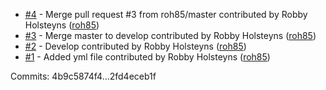  - [#4](https://github.com/roh85/GitCITestRepo/pull/4) - Merge pull request #3 from roh85/master contributed by Robby Holsteyns ([roh85](https://github.com/roh85))
 - [#3](https://github.com/roh85/GitCITestRepo/pull/3) - Merge master to develop contributed by Robby Holsteyns ([roh85](https://github.com/roh85))
 - [#2](https://github.com/roh85/GitCITestRepo/pull/2) - Develop contributed by Robby Holsteyns ([roh85](https://github.com/roh85))
 - [#1](https://github.com/roh85/GitCITestRepo/pull/1) - Added yml file contributed by Robby Holsteyns ([roh85](https://github.com/roh85))

Commits: 4b9c5874f4...2fd4eceb1f
